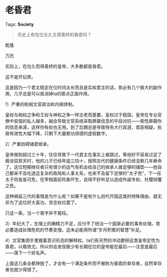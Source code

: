 # 老昏君

Tags: **Society**

> 历史上有在位长久又得善终的昏君吗？



乾隆

万历

实际上，在位久而得善终的皇帝，大多数都是昏君。

这不是开玩笑。

这是因为一个君主稳定在位时间太长而且是实权君主的话，势必有几个极大的副作用，几乎总是可以抵消掉ta的那点正面作用。

1）严重的削弱文官政治和内阁体制。

皇权与相权之争和王权与神权之争一样古老而基要。皇权过于稳固，皇帝在专业官僚中安插的私人越多，越会导致文官系统采取屏蔽信息的手段对抗——索性屏蔽你的信息来源，这样你有权也无用。到了后期总是导致特务大行其道，君臣相疑，执政有效性大幅下降，只剩下大量歌功颂德的虚假数字。

2）严重妨碍储君继承。

皇帝做到超过三十年，往往导致下一代君主在事实上被跳过，等他好不容易过足了瘾龙驭宾天时，他的儿子已经年逾三四十，按照古代的健康条件已经没剩几年寿命了。这位短期继任者只有很少的运气有机会给自己的继承人做足够的铺垫——他自己都来不及吃透这复杂的政局和人事关系，也来不及留下足够的“太子党”，下一任太子将岌岌可危，在宰相面前险象环生，说得不好听足以造成外戚专权、社稷倾覆之危。

这种祸延三代的事情是为什么呢？如果不是有什么初代开国这类的特殊理由，就无非为了这位好大喜功，贪恋权位罢了。

只这一条，当一个昏字并不冤枉。

3）年纪大了，生理上的确精力不足，应付不了统治一个国家必要的事务处理。势必要造成处理危机的节奏变慢。这未必能用所谓“岁月积累的智慧”补足。

4）文官集团手里握着意识形态的解释权。ta们有天然的冲动要把这类皇帝定性为昏君，以儆效尤。所以你会发现极少有长期在位的皇帝能在最后——注意是最后——落下一个好名声。

上面这几条全都挣脱了，才会有一个满足条件而不被称为昏君的幸存者，自然幸存者也就少得很了。



